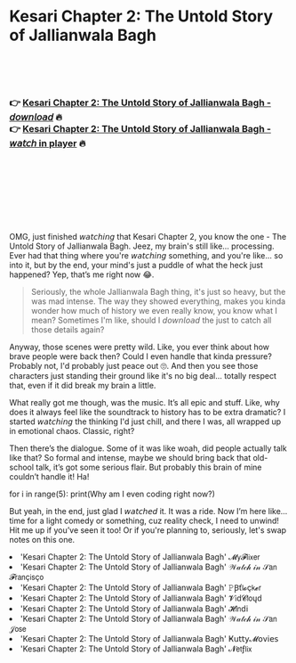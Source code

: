 <h1>Kesari Chapter 2: The Untold Story of Jallianwala Bagh</h1>

<br><br><br>

<h3>👉 <a href="https://Donalds-pusackelib1971.github.io/cyqistmbtc/">Kesari Chapter 2: The Untold Story of Jallianwala Bagh - 𝘥𝘰𝘸𝘯𝘭𝘰𝘢𝘥</a> 🔥<br>
👉 <a href="https://Donalds-pusackelib1971.github.io/cyqistmbtc/">Kesari Chapter 2: The Untold Story of Jallianwala Bagh - 𝘸𝘢𝘵𝘤𝘩 in player</a> 🔥
</h3>



<br><br><br><br><br><br><br>


OMG, just finished 𝘸𝘢𝘵𝘤𝘩𝘪𝘯𝘨 that Kesari Chapter 2, you know the one - The Untold Story of Jallianwala Bagh. Jeez, my brain's still like... processing. Ever had that thing where you're 𝘸𝘢𝘵𝘤𝘩𝘪𝘯𝘨 something, and you're like... so into it, but by the end, your mind's just a puddle of what the heck just happened? Yep, that’s me right now 😂. 

> Seriously, the whole Jallianwala Bagh thing, it's just so heavy, but the   was mad intense. The way they showed everything, makes you kinda wonder how much of history we even really know, you know what I mean? Sometimes I'm like, should I 𝘥𝘰𝘸𝘯𝘭𝘰𝘢𝘥 the   just to catch all those details again?

Anyway, those scenes were pretty wild. Like, you ever think about how brave people were back then? Could I even handle that kinda pressure? Probably not, I'd probably just peace out 🙄. And then you see those characters just standing their ground like it's no big deal... totally respect that, even if it did break my brain a little.

What really got me though, was the music. It’s all epic and stuff. Like, why does it always feel like the soundtrack to history has to be extra dramatic? I started 𝘸𝘢𝘵𝘤𝘩𝘪𝘯𝘨 the   thinking I'd just chill, and there I was, all wrapped up in emotional chaos. Classic, right?

Then there’s the dialogue. Some of it was like woah, did people actually talk like that? So formal and intense, maybe we should bring back that old-school talk, it’s got some serious flair. But probably this brain of mine couldn’t handle it! Ha!

for i in range(5): print(Why am I even coding right now?)

But yeah, in the end, just glad I 𝘸𝘢𝘵𝘤𝘩𝘦𝘥 it. It was a ride. Now I’m here like... time for a light comedy or something, cuz reality check, I need to unwind! Hit me up if you’ve seen it too! Or if you're planning to, seriously, let's swap notes on this one.

<li>'Kesari Chapter 2: The Untold Story of Jallianwala Bagh' 𝓜𝗒𝓕𝗅𝗂𝗑𝖾𝗋</li>
<li>'Kesari Chapter 2: The Untold Story of Jallianwala Bagh' 𝒲𝒶𝓉𝒸𝒽 𝒾𝓃 𝒮𝖺𝗇 𝓕𝗋𝖺𝗇ç𝗂𝗌ç𝗈</li>
<li>'Kesari Chapter 2: The Untold Story of Jallianwala Bagh' 𝙿Ꞵť𝗅𝓸ç𝗄𝓮𝗋</li>
<li>'Kesari Chapter 2: The Untold Story of Jallianwala Bagh' 𝓥𝗂ԁ𝓒𝗅𝗈ųԁ</li>
<li>'Kesari Chapter 2: The Untold Story of Jallianwala Bagh' 𝓗𝗂𝗇ԁ𝗂</li>
<li>'Kesari Chapter 2: The Untold Story of Jallianwala Bagh' 𝒲𝒶𝓉𝒸𝒽 𝒾𝓃 𝒮𝖺𝗇 𝒥𝗈𝗌𝖾</li>
<li>'Kesari Chapter 2: The Untold Story of Jallianwala Bagh' Ҝ𝗎𝗍𝗍𝗒𝓜𝗈ν𝗂𝖾𝗌</li>
<li>'Kesari Chapter 2: The Untold Story of Jallianwala Bagh' 𝓝𝖾𝗍ƒ𝗅𝗂𝗑</li>
